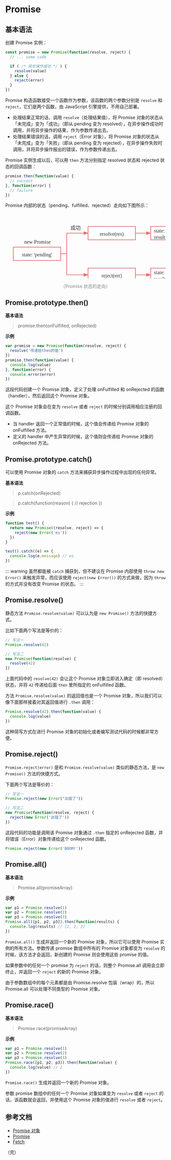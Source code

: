 # Promise

## 基本语法

创建 Promise 实例：

```javascript
const promise = new Promise(function(resolve, reject) {
  // ... some code

  if ( /* 异步操作成功 */ ) {
    resolve(value)
  } else {
    reject(error)
  }
})
```

Promise 构造函数接受一个函数作为参数，该函数的两个参数分别是 `resolve` 和 `reject`，它们是两个函数，由 JavaScript 引擎提供，不用自己部署。

* 处理结果正常的话，调用 `resolve`（处理结果值），将 Promise 对象的状态从「未完成」变为「成功」（即从 pending 变为 resolved），在异步操作成功时调用，并将异步操作的结果，作为参数传递出去。
* 处理结果错误的话，调用 `reject`（Error 对象），将 Promise 对象的状态从「未完成」变为「失败」（即从 pending 变为 rejected），在异步操作失败时调用，并将异步操作报出的错误，作为参数传递出去。

Promise 实例生成以后，可以用 `then` 方法分别指定 resolved 状态和 rejected 状态的回调函数：

```javascript
promise.then(function(value) {
  // success
}, function(error) {
  // failure
})
```

Promise 内部的状态（pending、fulfilled、rejected）走向如下图所示：

<div style="text-align: center;">
  <svg id="SvgjsSvg1006" width="631" height="258" xmlns="http://www.w3.org/2000/svg" version="1.1" xmlns:xlink="http://www.w3.org/1999/xlink" xmlns:svgjs="http://svgjs.com/svgjs"><defs id="SvgjsDefs1007"><marker id="SvgjsMarker1050" markerWidth="14" markerHeight="10" refX="10" refY="5" viewBox="0 0 14 10" orient="auto" markerUnits="userSpaceOnUse" stroke-dasharray="0,0"><path id="SvgjsPath1051" d="M0,0 L14,5 L0,10 L0,0" fill="#e57373" stroke="#e57373" stroke-width="1"></path></marker><marker id="SvgjsMarker1054" markerWidth="14" markerHeight="10" refX="10" refY="5" viewBox="0 0 14 10" orient="auto" markerUnits="userSpaceOnUse" stroke-dasharray="0,0"><path id="SvgjsPath1055" d="M0,0 L14,5 L0,10 L0,0" fill="#e57373" stroke="#e57373" stroke-width="1"></path></marker><marker id="SvgjsMarker1058" markerWidth="14" markerHeight="10" refX="10" refY="5" viewBox="0 0 14 10" orient="auto" markerUnits="userSpaceOnUse" stroke-dasharray="0,0"><path id="SvgjsPath1059" d="M0,0 L14,5 L0,10 L0,0" fill="#e57373" stroke="#e57373" stroke-width="1"></path></marker><marker id="SvgjsMarker1062" markerWidth="14" markerHeight="10" refX="10" refY="5" viewBox="0 0 14 10" orient="auto" markerUnits="userSpaceOnUse" stroke-dasharray="0,0"><path id="SvgjsPath1063" d="M0,0 L14,5 L0,10 L0,0" fill="#e57373" stroke="#e57373" stroke-width="1"></path></marker></defs><g id="SvgjsG1008" transform="translate(25,108)"><path id="SvgjsPath1009" d="M 0 0L 149 0L 149 42L 0 42Z" stroke="rgba(229,115,115,1)" stroke-width="2" fill-opacity="1" fill="#ffffff"></path><g id="SvgjsG1010"><text id="SvgjsText1011" font-family="微软雅黑" text-anchor="middle" font-size="16px" width="129px" fill="#323232" font-weight="400" align="middle" lineHeight="125%" anchor="middle" family="微软雅黑" size="16px" weight="400" font-style="" opacity="1" y="9" transform="rotate(0)"><tspan id="SvgjsTspan1012" dy="20" x="74.5"><tspan id="SvgjsTspan1013" style="text-decoration:;">state: 'pending'</tspan></tspan></text></g></g><g id="SvgjsG1014" transform="translate(41,69)"><path id="SvgjsPath1015" d="M 0 0L 120 0L 120 40L 0 40Z" stroke="none" fill="none"></path><g id="SvgjsG1016"><text id="SvgjsText1017" font-family="微软雅黑" text-anchor="middle" font-size="16px" width="120px" fill="#323232" font-weight="400" align="middle" lineHeight="125%" anchor="middle" family="微软雅黑" size="16px" weight="400" font-style="" opacity="1" y="8" transform="rotate(0)"><tspan id="SvgjsTspan1018" dy="20" x="60"><tspan id="SvgjsTspan1019" style="text-decoration:;">new Promise</tspan></tspan></text></g></g><g id="SvgjsG1020" transform="translate(260,43)"><path id="SvgjsPath1021" d="M 0 0L 149 0L 149 42L 0 42Z" stroke="rgba(229,115,115,1)" stroke-width="2" fill-opacity="1" fill="#ffffff"></path><g id="SvgjsG1022"><text id="SvgjsText1023" font-family="微软雅黑" text-anchor="middle" font-size="16px" width="129px" fill="#323232" font-weight="400" align="middle" lineHeight="125%" anchor="middle" family="微软雅黑" size="16px" weight="400" font-style="" opacity="1" y="9" transform="rotate(0)"><tspan id="SvgjsTspan1024" dy="20" x="74.5"><tspan id="SvgjsTspan1025" style="text-decoration:;">resolve(res)</tspan></tspan></text></g></g><g id="SvgjsG1026" transform="translate(260,174)"><path id="SvgjsPath1027" d="M 0 0L 149 0L 149 42L 0 42Z" stroke="rgba(229,115,115,1)" stroke-width="2" fill-opacity="1" fill="#ffffff"></path><g id="SvgjsG1028"><text id="SvgjsText1029" font-family="微软雅黑" text-anchor="middle" font-size="16px" width="129px" fill="#323232" font-weight="400" align="middle" lineHeight="125%" anchor="middle" family="微软雅黑" size="16px" weight="400" font-style="" opacity="1" y="9" transform="rotate(0)"><tspan id="SvgjsTspan1030" dy="20" x="74.5"><tspan id="SvgjsTspan1031" style="text-decoration:;">reject(err)</tspan></tspan></text></g></g><g id="SvgjsG1032" transform="translate(457,43)"><path id="SvgjsPath1033" d="M 0 0L 149 0L 149 42L 0 42Z" stroke="rgba(229,115,115,1)" stroke-width="2" fill-opacity="1" fill="#ffffff"></path><g id="SvgjsG1034"><text id="SvgjsText1035" font-family="微软雅黑" text-anchor="start" font-size="16px" width="129px" fill="#323232" font-weight="400" align="middle" lineHeight="125%" anchor="start" family="微软雅黑" size="16px" weight="400" font-style="" opacity="1" y="-1" transform="rotate(0)"><tspan id="SvgjsTspan1036" dy="20" x="10"><tspan id="SvgjsTspan1037" style="text-decoration:;">state: 'fulfilled'</tspan></tspan><tspan id="SvgjsTspan1038" dy="20" x="10"><tspan id="SvgjsTspan1039" style="text-decoration:;">result: res</tspan></tspan></text></g></g><g id="SvgjsG1040" transform="translate(457,174)"><path id="SvgjsPath1041" d="M 0 0L 149 0L 149 42L 0 42Z" stroke="rgba(229,115,115,1)" stroke-width="2" fill-opacity="1" fill="#ffffff"></path><g id="SvgjsG1042"><text id="SvgjsText1043" font-family="微软雅黑" text-anchor="start" font-size="16px" width="129px" fill="#323232" font-weight="400" align="middle" lineHeight="125%" anchor="start" family="微软雅黑" size="16px" weight="400" font-style="" opacity="1" y="-1" transform="rotate(0)"><tspan id="SvgjsTspan1044" dy="20" x="10"><tspan id="SvgjsTspan1045" style="text-decoration:;">state: 'rejected'</tspan></tspan><tspan id="SvgjsTspan1046" dy="20" x="10"><tspan id="SvgjsTspan1047" style="text-decoration:;">result: err</tspan></tspan></text></g></g><g id="SvgjsG1048"><path id="SvgjsPath1049" d="M410 64L433 64L433 64L453.4 64" stroke="#e57373" stroke-width="2" fill="none" marker-end="url(#SvgjsMarker1050)"></path></g><g id="SvgjsG1052"><path id="SvgjsPath1053" d="M410 195L433 195L433 195L453.4 195" stroke="#e57373" stroke-width="2" fill="none" marker-end="url(#SvgjsMarker1054)"></path></g><g id="SvgjsG1056"><path id="SvgjsPath1057" d="M175 129L193 129L193 64L256.4 64" stroke="#e57373" stroke-width="2" fill="none" marker-end="url(#SvgjsMarker1058)"></path></g><g id="SvgjsG1060"><path id="SvgjsPath1061" d="M175 129L193 129L193 195L256.4 195" stroke="#e57373" stroke-width="2" fill="none" marker-end="url(#SvgjsMarker1062)"></path></g><g id="SvgjsG1064" transform="translate(161,25)"><path id="SvgjsPath1065" d="M 0 0L 120 0L 120 40L 0 40Z" stroke="none" fill="none"></path><g id="SvgjsG1066"><text id="SvgjsText1067" font-family="微软雅黑" text-anchor="middle" font-size="16px" width="120px" fill="#323232" font-weight="400" align="middle" lineHeight="125%" anchor="middle" family="微软雅黑" size="16px" weight="400" font-style="" opacity="1" y="8" transform="rotate(0)"><tspan id="SvgjsTspan1068" dy="20" x="60"><tspan id="SvgjsTspan1069" style="text-decoration:;">成功</tspan></tspan></text></g></g><g id="SvgjsG1070" transform="translate(161,193)"><path id="SvgjsPath1071" d="M 0 0L 120 0L 120 40L 0 40Z" stroke="none" fill="none"></path><g id="SvgjsG1072"><text id="SvgjsText1073" font-family="微软雅黑" text-anchor="middle" font-size="16px" width="120px" fill="#323232" font-weight="400" align="middle" lineHeight="125%" anchor="middle" family="微软雅黑" size="16px" weight="400" font-style="" opacity="1" y="8" transform="rotate(0)"><tspan id="SvgjsTspan1074" dy="20" x="60"><tspan id="SvgjsTspan1075" style="text-decoration:;">失败</tspan></tspan></text></g></g></svg>
  <p style="text-align: center; color: #888;">（Promise 状态的走向）</p>
</div>

## Promise.prototype.then()

**基本语法**

> promise.then(onFulfilled, onRejected)

**示例**

```javascript
var promise = new Promise(function(resolve, reject) {
  resolve('传递给then的值')
})
promise.then(function(value) {
  console.log(value)
}, function(error) {
  console.error(error)
})
```

这段代码创建一个 Promise 对象，定义了处理 onFulfilled 和 onRejected 的函数（handler），然后返回这个 Promise 对象。

这个 Promise 对象会在变为 `resolve` 或者 `reject` 的时候分别调用相应注册的回调函数。

* 当 handler 返回一个正常值的时候，这个值会传递给 Promise 对象的 onFulfilled 方法。
* 定义的 handler 中产生异常的时候，这个值则会传递给 Promise 对象的 onRejected 方法。

## Promise.prototype.catch()

可以使用 Promise 对象的 `catch` 方法来捕获异步操作过程中出现的任何异常。

**基本语法**

> p.catch(onRejected)

> p.catch(function(reason) { // rejection })

**示例**

```javascript
function test() {
  return new Promise((resolve, reject) => {
    reject(new Error('es'))
  })
}

test().catch((e) => {
  console.log(e.message) // es
})
```

::: warning
虽然都能被 `catch` 捕获到，但不建议在 Promise 内部使用 `throw new Error()` 来触发异常，而应该使用 `reject(new Error())` 的方式来做，因为 `throw` 的方式并没有改变 Promise 的状态。
:::

## Promise.resolve()

静态方法 `Promise.resolve(value)` 可以认为是 `new Promise()` 方法的快捷方式。

比如下面两个写法是等价的：

```javascript
// 写法一
Promise.resolve(42)

// 写法二
new Promise(function(resolve) {
  resolve(42)
})
```

上面代码中的 `resolve(42)` 会让这个 Promise 对象立即进入确定（即 resolved）状态，并将 `42` 传递给后面 `then` 里所指定的 onFulfilled 函数。

方法 `Promise.resolve(value)` 的返回值也是一个 Promise 对象，所以我们可以像下面那样接着对其返回值进行 `.then` 调用：

```javascript
Promise.resolve(42).then(function(value) {
  console.log(value)
})
```

这种简写方式在进行 Promise 对象的初始化或者编写测试代码的时候都非常方便。

## Promise.reject()

`Promise.reject(error)` 是和 `Promise.resolve(value)` 类似的静态方法，是 `new Promise()` 方法的快捷方式。

下面两个写法是等价的：

```javascript
// 写法一
Promise.reject(new Error("出错了"))

// 写法二
new Promise(function(resolve, reject) {
  reject(new Error('出错了'))
})
```

这段代码的功能是调用该 Promise 对象通过 `.then` 指定的 onRejected 函数，并将错误（Error）对象传递给这个 onRejected 函数。

```javascript
Promise.reject(new Error('BOOM!'))
```

## Promise.all()

**基本语法**

> Promise.all(promiseArray)

**示例**

```javascript
var p1 = Promise.resolve(1)
var p2 = Promise.resolve(2)
var p3 = Promise.resolve(3)
Promise.all([p1, p2, p3]).then(function(results) {
  console.log(results) // [1, 2, 3]
})
```

`Promise.all()` 生成并返回一个新的 Promise 对象，所以它可以使用 Promise 实例的所有方法。参数传递 promise 数组中所有的 Promise 对象都变为 `resolve` 的时候，该方法才会返回，新创建的 Promise 则会使用这些 promise 的值。

如果参数中的任何一个 promise 为 `reject` 的话，则整个 Promise.all 调用会立即终止，并返回一个 `reject` 的新的 Promise 对象。

由于参数数组中的每个元素都是由 Promise.resolve 包装（wrap）的，所以 Promise.all 可以处理不同类型的 Promise 对象。

## Promise.race()

**基本语法**

> Promise.race(promiseArray)

**示例**

```javascript
var p1 = Promise.resolve(1)
var p2 = Promise.resolve(2)
var p3 = Promise.resolve(3)
Promise.race([p1, p2, p3]).then(function(value) {
  console.log(value) // 1
})
```

`Promise.race()` 生成并返回一个新的 Promise 对象。

参数 promise 数组中的任何一个 Promise 对象如果变为 `resolve` 或者 `reject` 的话，该函数就会返回，并使用这个 Promise 对象的值进行 `resolve` 或者 `reject`。

## 参考文档

* [Promise 对象](https://es6.ruanyifeng.com/#docs/promise)
* [Promise](https://developer.mozilla.org/zh-CN/docs/Web/JavaScript/Reference/Global_Objects/Promise)
* [Fetch](https://developer.mozilla.org/zh-CN/docs/Web/API/Fetch_API/Using_Fetch)

（完）

